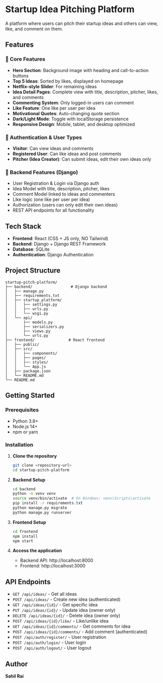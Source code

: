 # Startup Idea Pitching Platform

A platform where users can pitch their startup ideas and others can view, like, and comment on them.

## Features

### 🎯 Core Features
- **Hero Section**: Background image with heading and call-to-action buttons
- **Top 5 Ideas**: Sorted by likes, displayed on homepage
- **Netflix-style Slider**: For remaining ideas
- **Idea Detail Pages**: Complete view with title, description, pitcher, likes, and comments
- **Commenting System**: Only logged-in users can comment
- **Like Feature**: One like per user per idea
- **Motivational Quotes**: Auto-changing quote section
- **Dark/Light Mode**: Toggle with localStorage persistence
- **Responsive Design**: Mobile, tablet, and desktop optimized

### 🔐 Authentication & User Types
- **Visitor**: Can view ideas and comments
- **Registered User**: Can like ideas and post comments
- **Pitcher (Idea Creator)**: Can submit ideas, edit their own ideas only

### 🧱 Backend Features (Django)
- User Registration & Login via Django auth
- Idea Model with title, description, pitcher, likes
- Comment Model linked to ideas and commenters
- Like logic (one like per user per idea)
- Authorization (users can only edit their own ideas)
- REST API endpoints for all functionality

## Tech Stack

- **Frontend**: React (CSS + JS only, NO Tailwind)
- **Backend**: Django + Django REST Framework
- **Database**: SQLite
- **Authentication**: Django Authentication

## Project Structure

```
startup-pitch-platform/
├── backend/                 # Django backend
│   ├── manage.py
│   ├── requirements.txt
│   ├── startup_platform/
│   │   ├── settings.py
│   │   ├── urls.py
│   │   └── wsgi.py
│   └── api/
│       ├── models.py
│       ├── serializers.py
│       ├── views.py
│       └── urls.py
├── frontend/               # React frontend
│   ├── public/
│   ├── src/
│   │   ├── components/
│   │   ├── pages/
│   │   ├── styles/
│   │   └── App.js
│   ├── package.json
│   └── README.md
└── README.md
```

## Getting Started

### Prerequisites
- Python 3.8+
- Node.js 14+
- npm or yarn

### Installation

1. **Clone the repository**
   ```bash
   git clone <repository-url>
   cd startup-pitch-platform
   ```

2. **Backend Setup**
   ```bash
   cd backend
   python -m venv venv
   source venv/bin/activate  # On Windows: venv\Scripts\activate
   pip install -r requirements.txt
   python manage.py migrate
   python manage.py runserver
   ```

3. **Frontend Setup**
   ```bash
   cd frontend
   npm install
   npm start
   ```

4. **Access the application**
   - Backend API: http://localhost:8000
   - Frontend: http://localhost:3000

## API Endpoints

- `GET /api/ideas/` - Get all ideas
- `POST /api/ideas/` - Create new idea (authenticated)
- `GET /api/ideas/{id}/` - Get specific idea
- `PUT /api/ideas/{id}/` - Update idea (owner only)
- `DELETE /api/ideas/{id}/` - Delete idea (owner only)
- `POST /api/ideas/{id}/like/` - Like/unlike idea
- `GET /api/ideas/{id}/comments/` - Get comments for idea
- `POST /api/ideas/{id}/comments/` - Add comment (authenticated)
- `POST /api/auth/register/` - User registration
- `POST /api/auth/login/` - User login
- `POST /api/auth/logout/` - User logout

## Author

**Sahil Rai**
 
